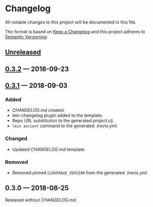# Changelog

All notable changes to this project will be documented in this file.

The format is based on [Keep a Changelog](http://keepachangelog.com)
and this project adheres to [Semantic Versioning](http://semver.org/spec/v2.0.0.html).


## [Unreleased]

## [0.3.2] — 2018-09-23

## [0.3.1] — 2018-09-03
### Added
- _CHANGELOG.md_ created.
- lein-changelog plugin added to the template.
- Repo URL substitution to the generated _project.clj_.
- `lein ancient` command to the generated _.travis.yml_.
### Changed
- Updated _CHANGELOG.md_ template.
### Removed
- Removed pinned `CLOVERAGE_VERSION` from the generated _.travis.yml_.

## 0.3.0 — 2018-08-25
Released without _CHANGELOG.md_.


[0.3.1]: https://github.com/dryewo/clojure-library-template/compare/0.3.0...0.3.1
[0.3.2]: https://github.com/dryewo/clojure-library-template/compare/0.3.1...0.3.2
[Unreleased]: https://github.com/dryewo/clojure-library-template/compare/0.3.2...HEAD
